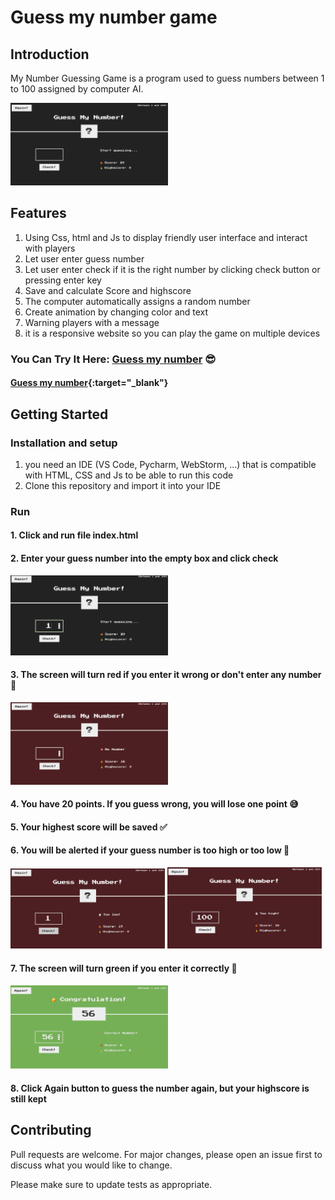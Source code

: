 # Guess my number game

## Introduction

My Number Guessing Game is a program used to guess numbers between 1 to 100 assigned by computer AI.

<img src="img/guessMyNumber.png" width = 50%>

## Features

1. Using Css, html and Js to display friendly user interface and interact with players
2. Let user enter guess number
3. Let user enter check if it is the right number by clicking check button or pressing enter key
4. Save and calculate Score and highscore
5. The computer automatically assigns a random number
6. Create animation by changing color and text
7. Warning players with a message
8. it is a responsive website so you can play the game on multiple devices

### You Can Try It Here: [Guess my number][1] 😎

[1]: https://guess-my-number-vod6.netlify.app/ 'Guess my number'

#### [Guess my number](https://guess-my-number-vod6.netlify.app/){:target="\_blank"}

## Getting Started

### Installation and setup

1. you need an IDE (VS Code, Pycharm, WebStorm, ...) that is compatible with HTML, CSS and Js to be able to run this code
2. Clone this repository and import it into your IDE

### Run

#### 1. Click and run file index.html

#### 2. Enter your guess number into the empty box and click check

<img src="img/Enter guess number.png" width = 50%>

#### 3. The screen will turn red if you enter it wrong or don't enter any number 🤦

<img src="img/No number.png" width = 50%>

#### 4. You have 20 points. If you guess wrong, you will lose one point 😅

#### 5. Your highest score will be saved ✅

#### 6. You will be alerted if your guess number is too high or too low 🚨

<img src="img/Too low.png" width = 49%> <img src="img/Too high.png" width = 49%>

#### 7. The screen will turn green if you enter it correctly 🥳

<img src="img/correct number.png" width = 50%>

#### 8. Click Again button to guess the number again, but your highscore is still kept

## Contributing

Pull requests are welcome. For major changes, please open an issue first to discuss what you would like to change.

Please make sure to update tests as appropriate.

